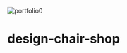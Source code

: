 ![portfolio0](https://user-images.githubusercontent.com/87069685/153418427-5b7ea7a8-2f7f-4fc1-ab8b-9ed2e829556e.png)

# design-chair-shop
